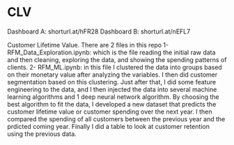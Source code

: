 # CLV
Dashboard A: shorturl.at/hFR28
Dashboard B: shorturl.at/nEFL7

Customer Lifetime Value.
There are 2 files in this repo
1- RFM_Data_Exploration.ipynb: which is the file reading the initial raw data and then cleaning, exploring the data, and showing the spending patterns of clients.
2- RFM_ML.ipynb: in this file I clustered the data into groups based on their monetary value after analyzing the variables. I then did customer segmentation based on this clustering. Just after that, I did some feature engineering to the data, and I then injected the data into several machine learning algorithms and 1 deep neural network algorithm. By choosing the best algorithm to fit the data, I developed a new dataset that predicts the customer lifetime value or customer spending over the next year. I then compared the spending of all customers between the previous year and the prdicted coming year. Finally I did a table to look at customer retention using the previous data.
